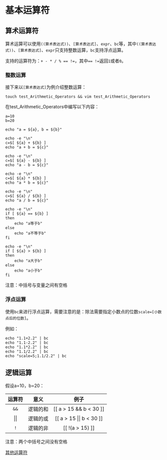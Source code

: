 # 基本运算符

## 算术运算符

算术运算可以使用`((算术表达式))`、`[算术表达式]`、`expr`、`bc`等，其中`((算术表达式))`、`[算术表达式]`、`expr`只支持整数运算，`bc`支持浮点运算。

支持的运算符为：`+ - * / % == !=`，其中`== !=`返回`1`或者`0`。

### 整数运算

接下来以`[算术表达式]`为例介绍整数运算：

```
touch test_Arithmetic_Operators && vim test_Arithmetic_Operators
``` 

在test_Arithmetic_Operators中编写以下内容：

``` 
a=10
b=20

echo "a = ${a}, b = ${b}"

echo -e "\n"
c=$[ ${a} + ${b} ]
echo "a + b = ${c}"

echo -e "\n"
c=$[ ${a} - ${b} ]
echo "a - b = ${c}"

echo -e "\n"
c=$[ ${a} * ${b} ]
echo "a * b = ${c}"

echo -e "\n"
c=$[ ${a} / ${b} ]
echo "a / b = ${c}"

echo -e "\n"
if [ ${a} == ${b} ]
then
	echo "a等于b"
else
	echo "a不等于b"
fi

echo -e "\n"
if [ ${a} > ${b} ]
then
	echo "a大于b"
else
	echo "a小于b"
fi
``` 

注意：中括号与变量之间有空格

### 浮点运算

使用`bc`来进行浮点运算，需要注意的是：除法需要指定小数点的位数`scale=[小数点后的位数]`。

例如：

```
echo "1.1+2.2" | bc
echo "1.1-2.2" | bc
echo "1.1*2.2" | bc
echo "1.1/2.2" | bc
echo "scale=5;1.1/2.2" | bc
```
## 逻辑运算

假设a=10，b=20：

|运算符|意义|例子|
|:-:|:-:|:-:|
|`&&`|逻辑的和|[[ a > 15 && b < 30 ]]|
|&#124;&#124;|逻辑的或|[[ a > 15 &#124;&#124; b < 30 ]]|
|`!`|逻辑的非|[[ !(a > 15) ]]|

注意：两个中括号之间没有空格

[其他运算符](http://www.runoob.com/linux/linux-shell-basic-operators.html)